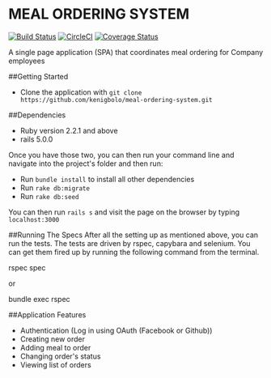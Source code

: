 # MEAL ORDERING SYSTEM
[![Build Status](https://travis-ci.org/kenigbolo/meal-ordering-system.png)](https://travis-ci.org/kenigbolo/meal-ordering-system) [![CircleCI](https://circleci.com/gh/kenigbolo/meal-ordering-system.svg?style=svg)](https://circleci.com/gh/kenigbolo/meal-ordering-system) [![Coverage Status](https://coveralls.io/repos/github/kenigbolo/meal-ordering-system/badge.svg?branch=master&bust=1)](https://coveralls.io/github/kenigbolo/meal-ordering-system?branch=master)

A single page application (SPA) that coordinates meal ordering for Company employees

##Getting Started

* Clone the application with ```git clone https://github.com/kenigbolo/meal-ordering-system.git```

##Dependencies

* Ruby version 2.2.1 and above
* rails 5.0.0

Once you have those two, you can then run your command line and navigate into the project's folder and then run:

* Run ```bundle install``` to install all other dependencies
* Run ```rake db:migrate```
* Run ```rake db:seed ```

You can then run ```rails s``` and visit the page on the browser by typing ```localhost:3000```

##Running The Specs
After all the setting up as mentioned above, you can run the tests. The tests are driven by rspec, capybara and selenium. You can get them fired up by running the following command from the terminal.

rspec spec

or

bundle exec rspec

##Application Features

* Authentication (Log in using OAuth (Facebook or Github))
* Creating new order
* Adding meal to order
* Changing order's status
* Viewing list of orders